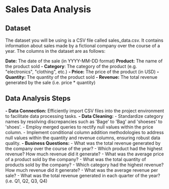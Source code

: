 # Sales Data Analysis
## Dataset
The dataset you will be using is a CSV file called sales_data.csv.
It contains information about sales made by a fictional company over the course of a year. The columns in the dataset are as follows:

**Date:** The date of the sale (in YYYY-MM-DD format)
**Product:** The name of the product sold
**- Category**: The category of the product (e.g. "electronics", "clothing", etc.)
**- Price:** The price of the product (in USD)
**- Quantity:** The quantity of the product sold
**- Revenue:** The total revenue generated by the sale (i.e. price * quantity)

## Data Analysis Steps
**- Data Connection:** Efficiently import CSV files into the project environment to facilitate data processing tasks.
**- Data Cleaning:** 
       - Standardize category names by resolving discrepancies such as 'Bage' to 'Bag' and 'shoeses' to 'shoes'.
       - Employ merged queries to rectify null values within the price column.
       - Implement conditional column addition methodologies to address null values within the quantity and revenue columns, ensuring robust data quality.
**- Business Questions:**
      - What was the total revenue generated by the company over the course of the year?
      - Which product had the highest revenue? How much revenue did it generate?
      - What was the average price of a product sold by the company?
      - What was the total quantity of products sold by the company?
      - Which category had the highest revenue? How much revenue did it generate?
      - What was the average revenue per sale?
      - What was the total revenue generated in each quarter of the year? (i.e. Q1, Q2, Q3, Q4)

